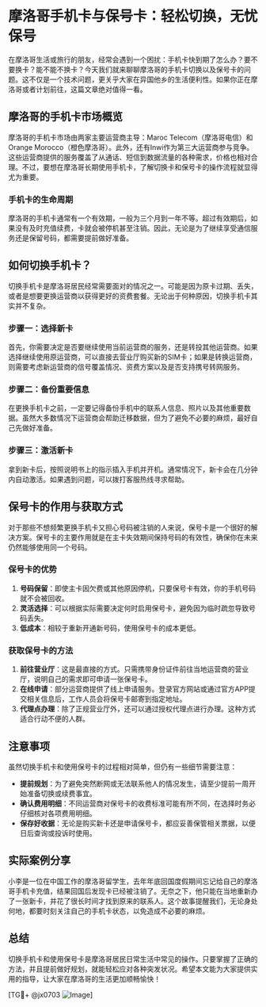 # 摩洛哥手机卡与保号卡：轻松切换，无忧保号

在摩洛哥生活或旅行的朋友，经常会遇到一个困扰：手机卡快到期了怎么办？要不要换卡？能不能不换卡？今天我们就来聊聊摩洛哥的手机卡切换以及保号卡的问题。这不仅是一个技术问题，更关乎大家在异国他乡的生活便利性。如果你正在摩洛哥或者计划前往，这篇文章绝对值得一看。

## 摩洛哥的手机卡市场概览

摩洛哥的手机卡市场由两家主要运营商主导：Maroc Telecom（摩洛哥电信）和Orange Morocco（橙色摩洛哥）。此外，还有Inwi作为第三大运营商参与竞争。这些运营商提供的服务覆盖了从通话、短信到数据流量的各种需求，价格也相对合理。不过，要想在摩洛哥长期使用手机卡，了解切换卡和保号卡的操作流程就显得尤为重要。

### 手机卡的生命周期

摩洛哥的手机卡通常有一个有效期，一般为三个月到一年不等。超过有效期后，如果没有及时充值续费，卡就会被停机甚至注销。因此，无论是为了继续享受通信服务还是保留号码，都需要提前做好准备。

## 如何切换手机卡？

切换手机卡是摩洛哥居民经常需要面对的情况之一。可能是因为原卡过期、丢失，或者是想要更换运营商以获得更好的资费套餐。无论出于何种原因，切换手机卡其实并不复杂。

### 步骤一：选择新卡

首先，你需要决定是否要继续使用当前运营商的服务，还是转投其他运营商。如果选择继续使用原运营商，可以直接去营业厅购买新的SIM卡；如果是转换运营商，则需要考虑新运营商的信号覆盖情况、资费方案以及是否支持携号转网服务。

### 步骤二：备份重要信息

在更换手机卡之前，一定要记得备份手机中的联系人信息、照片以及其他重要数据。虽然大多数情况下运营商会帮助迁移数据，但为了避免不必要的麻烦，最好自己先做好准备。

### 步骤三：激活新卡

拿到新卡后，按照说明书上的指示插入手机并开机。通常情况下，新卡会在几分钟内自动激活。如果遇到问题，可以拨打客服热线寻求帮助。

## 保号卡的作用与获取方式

对于那些不想频繁更换手机卡又担心号码被注销的人来说，保号卡是一个很好的解决方案。保号卡的主要作用就是在主卡失效期间保持号码的有效性，确保你在未来仍然能够使用同一个号码。

### 保号卡的优势

1. **号码保留**：即使主卡因欠费或其他原因停机，只要保号卡有效，你的手机号码就不会被回收。
2. **灵活选择**：可以根据实际需要决定何时启用保号卡，避免因为临时疏忽导致号码丢失。
3. **低成本**：相较于重新开通新号码，使用保号卡的成本更低。

### 获取保号卡的方法

1. **前往营业厅**：这是最直接的方式。只需携带身份证件前往当地运营商的营业厅，说明自己的需求即可申请一张保号卡。
2. **在线申请**：部分运营商提供了线上申请服务。登录官方网站或通过官方APP提交相关信息后，工作人员会将保号卡邮寄到指定地址。
3. **代理点办理**：除了正规营业厅外，还可以通过授权代理点进行办理。这种方式适合行动不便的人群。

## 注意事项

虽然切换手机卡和使用保号卡的过程相对简单，但仍有一些细节需要注意：

- **提前规划**：为了避免突然断网或无法联系他人的情况发生，请至少提前一周开始准备切换或续费事宜。
- **确认费用明细**：不同运营商对保号卡的收费标准可能有所不同，在选择时务必仔细核对各项费用明细。
- **保存好收据**：无论是购买新卡还是申请保号卡，都应妥善保管相关票据，以便日后查询或投诉时使用。

## 实际案例分享

小李是一位在中国工作的摩洛哥留学生，去年年底回国度假期间忘记给自己的摩洛哥手机卡充值，结果回国后发现卡已经被注销了。无奈之下，他只能在当地重新办了一张新卡，并花了很长时间才找到原来的联系人。这个故事提醒我们，无论身处何地，都要时刻关注自己的手机卡状态，以免造成不必要的麻烦。

## 总结

切换手机卡和使用保号卡是摩洛哥居民日常生活中常见的操作。只要掌握了正确的方法，并且提前做好规划，就能轻松应对各种突发状况。希望本文能为大家提供实用的指导，让大家在摩洛哥的生活更加顺畅愉快！

[TG💪+ @jx0703 ![Image](https://github.com/user-attachments/assets/dbca1d08-cadb-493c-b0ec-ad6f7a83f270)]